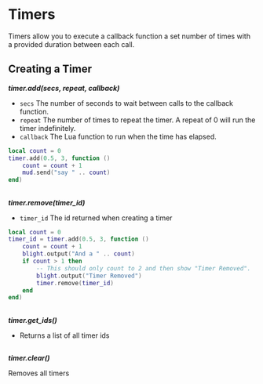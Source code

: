# Timers

Timers allow you to execute a callback function a set number of times with a
provided duration between each call.

## Creating a Timer

***timer.add(secs, repeat, callback)***

- `secs`       The number of seconds to wait between calls to the callback function.
- `repeat`     The number of times to repeat the timer. A repeat of 0 will run the timer indefinitely.
- `callback`   The Lua function to run when the time has elapsed.

```lua
local count = 0
timer.add(0.5, 3, function ()
    count = count + 1
    mud.send("say " .. count)
end)
```

##

***timer.remove(timer_id)***

- `timer_id` The id returned when creating a timer

```lua
local count = 0
timer_id = timer.add(0.5, 3, function ()
    count = count + 1
    blight.output("And a " .. count)
    if count > 1 then
        -- This should only count to 2 and then show "Timer Removed".
        blight.output("Timer Removed")
        timer.remove(timer_id)
    end
end)
```

##

***timer.get_ids()***

- Returns a list of all timer ids

##

***timer.clear()***

Removes all timers
